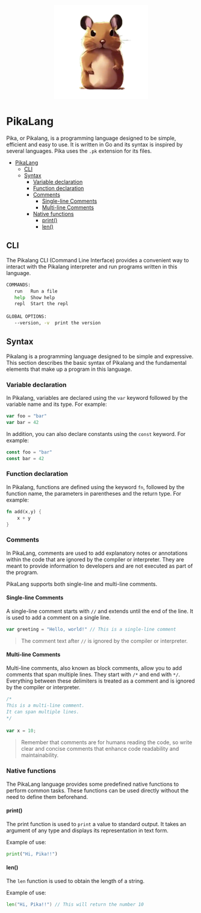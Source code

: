 <p align="center">
  <img src="./docs/img/logo.webp" height="250px"/>
</p>

# PikaLang

Pika, or Pikalang, is a programming language designed to be simple, efficient and easy to use. It is written in Go and its syntax is inspired by several languages. Pika uses the `.pk` extension for its files.

- [PikaLang](#pikalang)
  - [CLI](#cli)
  - [Syntax](#syntax)
    - [Variable declaration](#variable-declaration)
    - [Function declaration](#function-declaration)
    - [Comments](#comments)
      - [Single-line Comments](#single-line-comments)
      - [Multi-line Comments](#multi-line-comments)
    - [Native functions](#native-functions)
      - [print()](#print)
      - [len()](#len)

## CLI

The Pikalang CLI (Command Line Interface) provides a convenient way to interact with the Pikalang interpreter and run programs written in this language.

```bash
COMMANDS:
   run   Run a file
   help  Show help
   repl  Start the repl

GLOBAL OPTIONS:
   --version, -v  print the version
```

## Syntax

Pikalang is a programming language designed to be simple and expressive. This section describes the basic syntax of Pikalang and the fundamental elements that make up a program in this language.

### Variable declaration

In Pikalang, variables are declared using the `var` keyword followed by the variable name and its type. For example:

```js
var foo = "bar"
var bar = 42
```

In addition, you can also declare constants using the `const` keyword. For example:

```js
const foo = "bar"
const bar = 42
```

### Function declaration

In Pikalang, functions are defined using the keyword `fn`, followed by the function name, the parameters in parentheses and the return type. For example:

```rs
fn add(x,y) {
    x + y
}
```

### Comments

In PikaLang, comments are used to add explanatory notes or annotations within the code that are ignored by the compiler or interpreter. They are meant to provide information to developers and are not executed as part of the program.

PikaLang supports both single-line and multi-line comments.

#### Single-line Comments

A single-line comment starts with `//` and extends until the end of the line. It is used to add a comment on a single line.

```js
var greeting = "Hello, world!" // This is a single-line comment
```

> The comment text after `//` is ignored by the compiler or interpreter.

#### Multi-line Comments

Multi-line comments, also known as block comments, allow you to add comments that span multiple lines. They start with `/*` and end with `*/`. Everything between these delimiters is treated as a comment and is ignored by the compiler or interpreter.

```js
/*
This is a multi-line comment.
It can span multiple lines.
*/

var x = 10;
```

> Remember that comments are for humans reading the code, so write clear and concise comments that enhance code readability and maintainability.


### Native functions

The PikaLang language provides some predefined native functions to perform common tasks. These functions can be used directly without the need to define them beforehand.

#### print()

The print function is used to `print` a value to standard output. It takes an argument of any type and displays its representation in text form.

Example of use:

```py
print("Hi, Pika!!")
```

#### len()

The `len` function is used to obtain the length of a string.

Example of use:

```go
len("Hi, Pika!!") // This will return the number 10
```